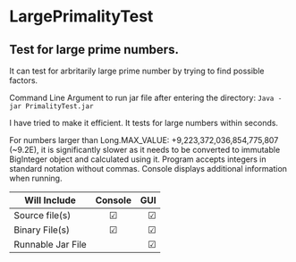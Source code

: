 # LargePrimalityTest
Test for large prime numbers.
-------------------------------
It can test for arbritarily large prime number by trying to find possible factors.

Command Line Argument to run jar file after entering the directory: ``Java -jar PrimalityTest.jar``

I have tried to make it efficient. It tests for large numbers within seconds.

For numbers larger than Long.MAX_VALUE: +9,223,372,036,854,775,807 (~9.2E), it is significantly slower as it needs to be converted to immutable BigInteger object and calculated using it. Program accepts integers in standard notation without commas. Console displays additional information when running.

| Will Include       | Console       | GUI   |
| ------------------ |:-------------:| -----:|
| Source file(s)     |    &#9745;    |&#9745;|
| Binary File(s)     |    &#9745;    |&#9745;|
| Runnable Jar File  |               |&#9745;|

